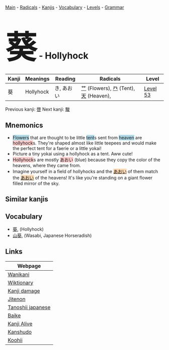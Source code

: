 <style> bigfont {font-size: 100px}</style>
[Main](../index.md) -
[Radicals](../radicals.md) -
[Kanjis](../kanjis.md) -
[Vocabulary](../vocabulary.md) -
[Levels](../levels.md) -
[Grammar](../grammar.md)
# <bigfont> 葵</bigfont> - Hollyhock 

| Kanji | Meanings | Reading | Radicals | Level |
| --- | --- | --- | --- | --- |
| 葵 | Hollyhock | き, あおい | [艹](../radicals/艹.md) (Flowers), [癶](../radicals/癶.md) (Tent), [天](../radicals/天.md) (Heaven),  | [Level 53](../levels/wk_level53.md) |

Previous kanji: [啓](啓.md) Next kanji: [駿](駿.md) 

## Mnemonics
 * <span style="background-color:#ADD8E6"> Flowers</span> that are thought to be little <span style="background-color:#ADD8E6"> tent</span>s sent from <span style="background-color:#ADD8E6"> heaven</span> are <span style="background-color:#ffcccb"> hollyhock</span>s. They're shaped almost like little teepees and would make the perfect tent for a faerie or a little yokai! 
* Picture a tiny yokai using a hollyhock as a tent. Aww cute!
* <span style="background-color:#ffcccb"> Hollyhock</span>s are mostly <span style="background-color:#ffcccb"> あおい</span> (blue) because they copy the color of the heavens, where they came from.
* Imagine yourself in a field of hollyhocks and the <span style="background-color:#fed8b1"> [あおい](https://jisho.org/search/あおい)</span> of them match the <span style="background-color:#fed8b1"> [あおい](https://jisho.org/search/あおい)</span> of the heavens! It's like you're standing on a giant flower filled mirror of the sky.


## Similar kanjis
 


## Vocabulary
 * [葵](../vocabulary/葵.md), (Hollyhock)
* [山葵](../vocabulary/葵.md), (Wasabi, Japanese Horseradish)



## Links 

| Webpage |
| --- |
| [Wanikani          ](https://www.wanikani.com/kanji/葵) |
| [Wiktionary        ](https://en.wiktionary.org/wiki/葵) |
| [Kanji damage      ](http://www.kanjidamage.com/kanji/search?utf8=✓&q=葵) |
| [Jitenon           ](https://jitenon.com/kanji/葵) |
| [Tanoshii japanese ](https://www.tanoshiijapanese.com/dictionary/kanji.cfm?k=葵) |
| [Baike             ](https://baike.baidu.com/item/葵) |
| [Kanji Alive       ](https://app.kanjialive.com/葵) |
| [Kanshudo          ](https://www.kanshudo.com/searchmn?q=葵) |
| [Koohii            ](https://kanji.koohii.com/study/kanji/葵) |
